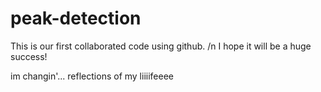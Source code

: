 # peak-detection

This is our first collaborated code using github. /n
I hope it will be a huge success!

im changin'... reflections of my liiiifeeee
